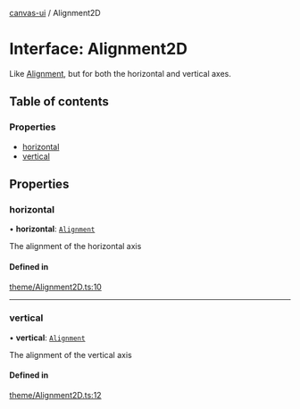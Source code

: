 [canvas-ui](../README.md) / Alignment2D

# Interface: Alignment2D

Like [Alignment](../enums/alignment.md), but for both the horizontal and vertical axes.

## Table of contents

### Properties

- [horizontal](alignment2d.md#horizontal)
- [vertical](alignment2d.md#vertical)

## Properties

### horizontal

• **horizontal**: [`Alignment`](../enums/alignment.md)

The alignment of the horizontal axis

#### Defined in

[theme/Alignment2D.ts:10](https://github.com/playkostudios/canvas-ui/blob/d57dd85/src/theme/Alignment2D.ts#L10)

___

### vertical

• **vertical**: [`Alignment`](../enums/alignment.md)

The alignment of the vertical axis

#### Defined in

[theme/Alignment2D.ts:12](https://github.com/playkostudios/canvas-ui/blob/d57dd85/src/theme/Alignment2D.ts#L12)
